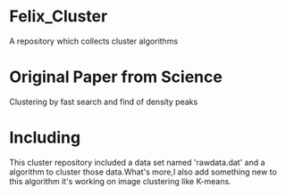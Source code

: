 # Felix_Cluster
A repository which collects cluster algorithms
# Original Paper from Science
Clustering by fast search and find of density peaks
# Including
This cluster repository included a data set named 'rawdata.dat' and a algorithm to cluster those data.What's more,I also add something new to this algorithm it's working on image clustering like K-means.
